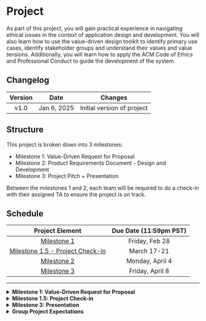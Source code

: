 # Project

As part of this project, you will gain practical experience in navigating ethical issues in the context of application design and development. You will also learn how to use the value-driven design toolkit to identify primary use cases, identify stakeholder groups and understand their values and value tensions. Additionally, you will learn how to apply the ACM Code of Ethics and Professional Conduct to guide the development of the system. 

## Changelog

| **Version** |    **Date**    |                                 **Changes**                                 |
| :---------: | :------------: | :-------------------------------------------------------------------------: |
|    v1.0     |  Jan 6, 2025   |                         Initial version of project                          |

## Structure

This project is broken down into 3 milestones:

- Milestone 1: Value-Driven Request for Proposal
- Milestone 2: Product Requirements Document - Design and Development
- Milestone 3: Project Pitch + Presentation

Between the milestones 1 and 2, each team will be required to do a check-in with their assigned TA to ensure the project is on track.

## Schedule

|                            Project Element                            | Due Date (11:59pm PST) |
| :-------------------------------------------------------------------: | :--------------------: |
| [Milestone 1](#milestone-1-value-driven-request-for-proposal) |     Friday, Feb 28     |
|  [Milestone 1.5 - Project Check-in](#milestone-15-project-check-in)   |      March 17-21       |
|   [Milestone 2](#milestone-2-product-requirements-document)   |    Monday, April 4     |
|           [Milestone 3](#milestone-3-presentation)            |    Friday, April 8     |

---

<div class="accordion">

<details>
<summary><b>Milestone 1: Value-Driven Request for Proposal</b></summary>

## Milestone 1: Value-Driven Request for Proposal

In this project milestone (M1), you will learn about value-driven design and apply the approach to develop a request for proposal. 

## Scenario

The School of Computing Science at SFU, a department in a public university in BC, has historically used GPA as the only indicator for admissions into the department. With the disappearance of provincial exams, the School of CS is considering adopting an alternative system to rank promising candidates for acceptance. They are also considering the use of artificial intelligence. They issue an open request for proposals to local Canadian companies for an Admissions Management System.

You are the founders of <name your group of 4>, and you aim to bid to become the developer of this project. As part of the bid, you have been tasked to provide a report that will guide the product design and outline risks. This report will be used to determine the feasibility of the project and to guide the development of the system. The report will also be used to determine the ethical implications of the system and to ensure that the system is designed in a way that is consistent with the values of the department, university and the broader community.

## Frameworks and Guidelines

The CS department requires that you ground your proposal in following frameworks and guidelines:
- Foresight into AI Ethics (FAIE) - [Link](https://openroboethics.org/wp-content/uploads/2021/07/ORI-Foresight-into-Artificial-Intelligence-Ethics-Launch-V1.pdf)
  - This value-driven ethical design toolkit (Steps 1-6) should be used to identify the primary use cases, identify stakeholder groups and understand their values and value tensions. Through this process, you will synthesize your findings, along with the ethical risks (Step 8).

- ACM Code of Ethics and Professional Conduct - [Link](https://www.acm.org/code-of-ethics)
  - This code of ethics should be used to guide the development of the system. The department requires that you identify at least 4 principles from the ACM Code of Ethics that are relevant to the development of the system and explain how these principles will be upheld (1 principle per group member).

In addition to the frameworks and guidelines, the department requires that you:
- Conduct research on at least 4 other universities in the world and their admissions processes (1 per group member). 
  - This research should aim to identify the values that are important to these universities and how they are reflected in their admissions processes. Through this process, you will synthesize your findings and identify the values that are important to the broader community. Highlight any value tensions that may exist.

- Describe the algorithm design, the data that will be used and rationale for its selection.
  - The department is keen to understand the ethical implications of the algorithm and the data that will be used. As part of this process, your team will be required to select which data you will require from the prospective students and explain why you need this data. You will also be required to disclose how or what data will playa role in student ranking and selection. While disclosing this information, you will be required to highlight the weight of each data point and any formulas that will be used to calculate the student's ranking. 
- Some of the data that the department has suggested that you may require includes:
  - High school transcripts with:
    - grades on required courses
    - grades on non-required courses
  - Scholarship and award history
  - Name
  - Gender
  - Photo
  - Phone number
  - Birthdate
  - Social Insurance Number (SIN)
  - School district
  - School name
  - School address
  - Country of citizenship
  - Country of birth
  - English language proficiency
  - Self-reported ancestry
  - Disability status
  - Extracurricular activities
  - Essay question responses**

    - ** Note: *The department is also considering using an AI-detector for the essay questions. The AI-detector will be used to determine if the essay question responses are authentic and assign a score to the responses called "AI-score". As part of your proposal, you will be required to address how you will or will not use the AI-score for the algorithm design.*

## Report Description

You will submit a report comprising of the following major headings:
- Foresight into AI Ethics (FAIE):
  - The outcomes of Steps 1-6 and Step 8 from the value-driven ethical design toolkit. 
- ACM Code of Ethics and Professional Conduct
  - The 4 principles from the ACM Code of Ethics that are relevant to the development of the system and an explanation of how these principles will be upheld.
- Research on at least 4 other universities in the world and their admissions processes
  - The values that are important to these universities and how they are reflected in their admissions processes. Highlight any value tensions that may exist.
- Algorithm Design and Data Selection
  - The data that will be used and rationale for its selection. 
  - The ethical implications of the algorithm and the data that will be used. 
  - The data that you will require from the prospective students and explain why you need this data. 
  - How or what data will play a role in student ranking and selection?
  - The weight of each data point and any formulas that will be used to calculate the student's ranking. 
  - Address how you will or will not use the AI-score for the algorithm design.
  - **_\*NEW\*_** Questions to consider and address while completing this section (source: [Government of Canada, Algorithmic Impact Assessment Framework](https://www.canada.ca/en/government/system/digital-government/digital-government-innovations/responsible-use-ai/algorithmic-impact-assessment.html)):
    - Will you have documented processes in place to test datasets against biases and other unexpected outcomes? This could include experience in applying frameworks, methods, guidelines or other assessment tools.
    - Will you be making this information publicly available?
    - Have you assigned accountability in your institution for the design, development, maintenance, and improvement of the system?
    - Will the system be able to produce reasons for its decisions or recommendations when required?
    - Will there be a mechanism to capture feedback by users of the system?
    - Will the system enable human override of system decisions?
    - Will there be a process in place to log the instances when overrides were performed?
    - Will you de-identify any personal information used or created by the system at any point in the lifecycle?

## Details
- You're welcome to use this opportunity to use and become familiar with LaTeX (although we won't go over this tool in this course). SFU has a paid plan that you should be able to access via [this page](https://www.overleaf.com/edu/sfu). If you optionally choose to use LaTeX, please make sure to adhere to the guidelines below. 
- The report should be 2000 words in length (+/- 10% => range: 1800-2200 words), 1.5-spaced, 12-point font, Times New Roman font, 1-inch (2.54 cm) margins. Include the word count at the end of the report (before the references section, if there is one) -- the element "Word Count: XXX" does not count towards your essay word count.
- If you (optionally) use external sources such as websites, academic papers, journals etc., then cite them using [IEEE citation format](https://www.lib.sfu.ca/help/research-assistance/subject/engineering-science/citing-writing) and include a references section at the end of the report (references are not counted towards your word count)

## Submission
- This is a group assignment for a team of 4 students, and only one submission per group is required. 
- Classmates outside of your group may read your report during a Weekly Online Activity focusing on peer reviewing. 
- Submit the report as a PDF document named:
  - Project_Group#_M1.pdf -- example: Project_Group4_M1.pdf (the group number is the number assigned to your group in the course, under "People" in Canvas. The M1 stands for Milestone 1, which you will change to M2 for Milestone 2, and M3 for Milestone 3.)

### Turnitin and Canvas
- You will be submitting the same PDF report to both canvas and turnitin
- Details to join course on [Turnitint](http://turnitin.com/)
  - Create a new account using your SFU email (or use an existing account linked to your SFU account)
  - Class ID is **42283711 **
  - Enrollment key is **SunsetLand**.
- Submit the PDF to the assignment on turnitin prior the deadlines
  - Failure to submit assignment on both Canvas AND turnitin will result in a penalty.

### Turnitin Resources
- [How to set up your turnitin account](https://help.turnitin.com/feedback-studio/turnitin-website/student/account-basics/setting-up-your-account-using-an-enrollment-key.htm)
- [How to submit an assignment to turnitin](https://help.turnitin.com/feedback-studio/turnitin-website/student/submitting-a-paper/file-upload-submission.htm)


<!-- Syntax & Grammar (15%):
• Paper is free of spelling and grammatical errors
• Uses language that clearly and effectively conveys ideas
• Writes with clear sentence and paragraph structure, and appears to have been revised using the techniques described in class 

Coverage & Organization (15%):
• Report covers all the required sections, organized appropriately
• Provides a concise and engaging abstract and introduction
• Writing shows a logical flow

Research (20%):
• Shows evidence of appropriate and relevant research
• Cites all references using proper conventions 

Depth & Insight (50%):
• Provides insight into the topic in various dimensions (e.g. social, individual, economic, ethical, regulatory)
• Presents information that is coherent, organized, and connected by clear transitions
• Concludes with a clear, concise summary of the findings -->

</details>

<details>
<summary><b>Milestone 1.5: Project Check-in</b></summary>

## Milestone 1.5: Project Check-in

During this check-in, your group will have the opportunity to meet with your assigned TA and receive feedback on all the elements completed thus far. Although there are no marks associated with this check-in, your group is expected to have the following elements completed and ready to discuss with your TA:

(Canvas assignment)[https://canvas.sfu.ca/courses/82649/assignments/963218]

**`All group members are expected to attend this check-in, failure to do so will result in a -10% deduction from the project grade for each member who does not attend. This penalty will only be applied to the group members who do not attend the check-in.`**

## Project Milestone 2: Product Requirements Document

In this project milestone (M2), you will build upon the Admissions Management system from M1 where you acquired knowledge of use cases, stakeholders and risks. You will now apply your learnings to develop a Product Requirement Document (PRD), which will guide the design and development of the system.

## Scenario

The School of Computing Science at SFU has accepted your proposal and has awarded you the contract to develop the Admissions Management System. You are now required to develop a product requirements document that will guide the design and development of the system. The document will also be used to determine the feasibility of the project and to guide the development of the system. 

## Product Requirements Document (PRD)

Following initial use case and stakeholder research, you are now ready to create a product requirement document (PRD) outlining the system requirements. The PRD will be used to guide the design and development of the system. While PRDs are living documents, your goal is to create the first version of this document for your stakeholder for their approval.

The PRD should include the following sections:

1. Cover Page
   - Title of the document
   - Date
   - Name of your "company"
   - Name of your product
   - Name of the authors and student IDs
2. Table of Contents including page numbers
3. Executive Summary (typically 150-250 words)
   - A brief summary of the document, how it is organized, and what the reader can expect to find in the document 
   - A brief summary of the product, who it is for, and why it is being developed
4. Introduction
    - Background 
    - Scope of the product (outline any features that are out of scope)
    - Definitions, acronyms, and abbreviations (if any)
5. Personas, Use cases and Wireflows
    - Describe 3 personas for the system 
    - Describe use cases for each persona
      - You may use persona templates other than those provided in M1. For example, you can use [this as a resource](https://www.figma.com/resource-library/how-to-create-a-persona/)
      - *Note: You may re-use content from M1. If you do, you must add the complete text of your Milestone 1 to your Appendix and refer to it in your Milestone 2.*
    - User wireflow diagrams for the following stakeholders using tools such as Figma/Balsamiq 
      - Prospective students
      - Admissions committee
      - System administrator
    - Resources:
      - [Balsamiq: Wireflows](https://balsamiq.com/learn/articles/wireflows/)
6. Ranking Algorithm Diagram and Description
   - Visualize your algorithm design using a flowchart or similar diagrams
   - Provide a high-level description of the algorithm
   - What to include:
     - Data sources/input
     - Logical flow of the algorithm (how it processes an application to make a decision)
     - Data output
7. Application Design
    - System architecture diagram 
      - Indicating overall system components and connections between modules, inclduing your algorithm and data sources
      - Include any connections (including input/output) to external third-party systems (e.g. student information systems, databases, AI-detector services etc.)
      - You may use [this template](https://www.figma.com/community/file/989634471195357925/architecture-diagram-example-multiplayer) or similar
8. API Documentation
    - Develop a REST API documentation for your Ranking Algorithm and how it interacts with with the Admissions Management System
      - This should include what information is required to be sent to the Ranking Algorithm and what information will be returned back to the Admissions Management System
    - Outline the API endpoints/functions and what data will be sent/received including the data parameter type (e.g. JSON, XML) Each endpoint/function should have:
      - Descriptive name + description (plain text)
      - Input/output parameters + description (data type, in a table format)
      - Example request/response (code snippets)
    - REST APIs typically include the following
      
      ```code
        Request type: GET (pull data), POST (submit data), PULL (update data), DELETE (remove data)
        Base Server URL: https://ranking.[your-company-name].ca
        Endpoint: /ranking/<function>
        [Request type] [Base server URL]/[endpoint]?
          variable1:value1&
          variable2:value2&
          ...
      ```
    
    - For example, [here is Figma's documentation](https://www.figma.com/developers/api#:~:text=via%20your%20app!-,Authenticate%20users,-To%20authenticate%20any) on `Authenticate users`:
      - To authenticate any users, ask them to visit the following URL:

        ```code
        GET https://www.figma.com/oauth?
          client_id=:client_id&
          redirect_uri=:callback&
          scope=:scope&
          state=:state&
          response_type=code
        ```

        |  Parameter   |         Description         |
        | :----------: | :-------------------------: |
        |  client_id   | The client ID for your app. |
        | redirect_uri |             ...             |
        |    scope     |             ...             |  
    
    - Resources
      - [Postman: What is API documentation?](https://www.postman.com/api-platform/api-documentation/)
      - [Example: Figma API documentation](https://www.figma.com/developers/api)
      - [Example: Stripe API documentation](https://docs.stripe.com/api)
      - [Example: Spotify API documentation](https://developer.spotify.com/documentation/web-api)
      - [Example: Apple API documentation](https://developer.apple.com/)
      - [Example: Google API documentation](https://developers.google.com/docs/api/reference/rest)
      - [Example: Meta API documentation](https://developers.facebook.com/docs/)
      - [Example: Amazon API documentation](https://developer.amazon.com/docs)
      - [Example: Canvas API documentation](https://canvas.instructure.com/doc/api/)

9. Screening AI-based Essay Responses
    - Describe how the system will or will not use AI to screen essay responses
      - If you are using AI, describe how it will be used and how it will be integrated into the system (e.g. as a library package, as a third-party service, as a custom-built model, etc.)
      - If you are not using AI, describe why you are not using AI and what alternative methods you are using to achieve the same functionality (e.g. traditional algorithms, manual human processes, etc.)
    - Regardless of whether you are using AI or not, this should be reflected in your system architecture diagram 
10. Regulatory Requirements and Standards Compliance
    - Since SFU is a public university in BC, Canada, you are required to adhere to Canadian regulations and standards. As part of this section, you are required to describe how your system will adhere to:
      - [Government of Canda's PIPEDA](https://www.priv.gc.ca/en/privacy-topics/privacy-laws-in-canada/the-personal-information-protection-and-electronic-documents-act-pipeda/p_principle/): Describe how your design meets at least 4 principles of this act 
      - AI-Usage Risk (if applicable): Describe risks associated with the AI used in your design and how what efforts your team has taken to attempt to mitigate this risk.
      - Manual human processes (if applicable): Describe risks associated with manual human processes and how what efforts your team has taken to attempt to mitigate this risk.
11. References (if applicable) 
12. Appendix
    - Changelog (if applicable)
      - In case you're changing any part of your product based on TA feedback from M1. Change log should include the version number, date of change, and a brief description of the change.
    - Full screenshot of your diagrams and wireflows (if a small version is included in the main document)
    - AI-disclosuure forms for each group member
    - Member Contributions
      - In a table format, use bullet-points to describe the contributions of each team member for each section of the document. 
      - Example:
      
      | Section | Member 1 | Member 2                | Member 3                | Member 4                |
      | :-------: | :--------: | :-----------------------: | :-----------------------: | :-----------------------: |
      | 1        | [list of contributions] | [list of contributions] | [list of contributions] | [list of contributions] |
      | 2        | [list of contributions] | [list of contributions] | [list of contributions] | [list of contributions] |
    
      - In a seperate table, describe the percentage of contribution for each team member for each section of the document. Each row should sum up to 100%. The last row of the table should include the total percentage of contribution for each team member.
      - Example:
        | Section | Member 1 | Member 2 | Member 3 | Member 4 |
        | :-----: | :------: | :------: | :------: | :------: |
        |   1     |   25%    |   25%    |   25%    |   25%    |
        |   2     |   50%    |    0%    |   35%    |   15%    |
        |   3     |   40%    |   10%    |   40%    |   10%    |
        |  ...    |   ...    |   ...    |   ...    |   ...    |
        |  Total  |   115%   |   35%    |   100%    |   50%   |
      - This information is subject to an audit by the teaching team through spot-checks and/or interviews with team members. Providing false information will result in a penalty to the group's grade.
    
## Details
- You're welcome to use this opportunity to use and become familiar with LaTeX (although we won't go over this tool in this course). SFU has a paid plan that you should be able to access via [this page](https://www.overleaf.com/edu/sfu). If you optionally choose to use LaTeX, please make sure to adhere to the guidelines below. 
- The report should be 1.5-spaced, 12-point font, Times New Roman font, 1-inch (2.54 cm) margins. Include a page number at the bottom of each page (excluding the cover page). There are no specific word count/page requirements for this milestone, but the document should be comprehensive and complete. Typically, a PRD is about 10-20 pages long, but this can vary depending on the complexity of the system. Last semester, the average length of the PRD was 15-20 pages (including diagrams and wireflows).
- If you (optionally) use external sources such as websites, academic papers, journals etc., then cite them using [IEEE citation format](https://www.lib.sfu.ca/help/research-assistance/subject/engineering-science/citing-writing) and include a references section at the end of the report (references are not counted towards your word count)

## Submission
- This is a group assignment for a team of 4 students, and only one submission per group is required. 
- Submit the report as a PDF document named:
  - Project_Group#_M2.pdf -- example: Project_Group4_M2.pdf 

### Turnitin and Canvas
- You will be submitting the same PDF report to both canvas and turnitin
- Details to join course on [Turnitint](http://turnitin.com/)
  - Create a new account using your SFU email (or use an existing account linked to your SFU account)
  - Class ID is **42283711 **
  - Enrollment key is **SunsetLand**.
- Submit the PDF to the assignment on turnitin prior the deadlines
  - Failure to submit assignment on both Canvas AND turnitin will result in a penalty.

### Turnitin Resources
- [How to set up your turnitin account](https://help.turnitin.com/feedback-studio/turnitin-website/student/account-basics/setting-up-your-account-using-an-enrollment-key.htm)
- [How to submit an assignment to turnitin](https://help.turnitin.com/feedback-studio/turnitin-website/student/submitting-a-paper/file-upload-submission.htm)

</details>

<details>

<summary><b>Milestone 3: Presentation</b></summary>

## Milestone 3: Presentation

In this project milestone (M3), you will present your Admissions Management System to stakeholders of the School of Computing Science at SFU. This presentation will be used to showcase the system design and development to the stakeholders.

## Scenario

The School of Computing Science at SFU will be reviewing your Product Requirements Document (PRD) and make an approval decisions for the development of the Admissions Management System. You are now required to present the system design and development to the stakeholders. The presentation will be used to showcase the system design and development and to demonstrate how the system will meet the requirements outlined in the PRD.

## Presentation Description

The video presentation should include the following elements:
- Introduction
  - Briefly introduce the team and the scope of the project
  - Provide an overview of the presentation and what the audience can expect
- Ranking Algorithm  
  - Describe the algorithm design 
  - Walk-through the logical flow of the algorithm
- How your design meets the needs of the stakeholders 

## Details
- The presentation will submitted as pre-recorded video with subtitles
  - The use of AI tools to generate subtitles must be reported in the AI-disclosure form.
  - You are responsible for accuracy of your subtitles, regardless if you use AI or not.
- The video should be 5 minutes in length (max), no minimum length
  - A 10% penalty will applied to videos over 5 minutes
- The presentation should be engaging and informative 
- Support your presentation with visual easy-to-read slides for each section 
  - You're encouraged to be creative with your slides, but ensure they are professional and easy to read
- Each team member should have at least a 30 second speaking role in the presentation
- Make sure to practice your presentation multiple times before the actual presentation
  - Ensure transitions between speakers are smooth and that the presentation flows well

## AI-Disclosure 
- AI-usage for this submission is permissible, however all prompts and details must be disclosed and submitted as per course AI-policy.
  - Everyone will have to disclose this regardless if they use AI or not.
  - [Link to AI-usage Disclosure form](https://forms.office.com/r/cJrQSdh1BB)
  - Failure to submit this form will be considered a violation of AI course policy and a 25% penalty will be applied to your grade.
- If you're planning to use AI, I recommend keeping track of all your prompts and results in a separate (google, word, etc.) document for ease when you're submitting the form. 

## Submission
- This is a group assignment for a team of 4 students, and only one submission per group is required.
- A link to the video presentation should be included on the first slide of the presentation
  - Should you choose to so, you can upload it to YouTube and set the [visibility to unlisted or public](https://support.google.com/youtube/answer/157177)
  - If you choose not to use YouTube, then you can upload your video to your personal google drive and/or your [SFU oneDrive](https://sfu.teamdynamix.com/TDClient/255/ITServices/KB/ArticleDet?ID=3820#sign_in)
  - Regardless of which option you choose, you must verify that your link works. You can do so by accessing the link in an incognito browser
  - Video links that are not accessible or do not work will receive a 25% penalty.
  - If you have any concerns about privacy, please reach out to the teaching team for alternative submission options.
- Submit the presentation slides as a PDF document named:
  - Project_Group#_M3.pdf -- example: Project_Group4_M3.pdf

### Turnitin and Canvas
- You will be submitting your presentation slides to both canvas and turnitin
- Details to join course on [Turnitint](http://turnitin.com/)
  - Create a new account using your SFU email (or use an existing account linked to your SFU account)
  - Class ID is **42283711**
  - Enrollment key is **SunsetLand**.
- Submit the PDF to assignment on turnitin prior the deadlines
  - Failure to submit slides on both Canvas AND turnitin will result in a penalty.

</details>


<details>

<summary><b>Group Project Expectations</b></summary>


## Group Project Expectations

This group project is intended for collaborative teamwork. Each member is expected to:

- **Communicate Regularly**: Stay in touch with fellow members.
- **Attend Meetings**: Ensure presence and attention at all group gatherings.
- **Maintain Professionalism**: Always be respectful and courteous to others.
- **Deliver Quality Work**: Complete tasks on time and to the best capability.
- **Seek and Offer Assistance**: Aid team members and ask for help when needed.
- **Foster Inclusivity**: Create an environment where everyone can voice their opinions.
- **Be Receptive**: Welcome feedback, constructive criticism, and be adaptable.
- **Promote Equal Contribution**: Ensure everyone participates equally in the project.
- **Stay Accountable**: Own up to one's actions and tasks.
- **Engage Actively**: Participate fully in all discussions and activities.
- **Update Regularly**: Inform the team about progress and challenges.
- **Decide Collectively**: Prioritize team decisions over individual ones.
- **Uphold Transparency**: Be honest and clear about all matters.

### Group Project Participation Policy

**Objective**: To ensure equitable contribution in collaborative group tasks and to address non-participation issues effectively.

#### Step 0: Peer Resolution

- **Criteria for Engagement**: Before official intervention, group members are encouraged to address and resolve any perceived non-participation issues internally within the group.
  
- **Evidence Requirement**: If proceeding to the next step, written evidence of attempts to resolve the conflict (such as meeting notes, email correspondence, or other relevant communication) will be required. This evidence serves to demonstrate that the group has made genuine attempts to address the issue before seeking official intervention.

#### Strike 1: Non-participation Initial Consultation

- **Criteria for Identification**: A student may be identified for non-participation if, after attempts at peer resolution, a majority of the group members, supported by the observations of the assigned TA, express continued concerns about the student's contribution levels.

- **Procedure**: The identified student will be required to attend a consultation with the assigned TA and the course instructor.

##### Consultation Outline:

1. Review of specific concerns raised by peers and discussion of the evidence from Step 0.
2. Solicitation of the student's perspective and reasons for observed non-participation.
3. Development of an action plan to rectify non-contribution.
4. Reinforcement of the academic importance of equitable teamwork and responsibility.

- **Record Keeping**: The TA will document the proceedings of the consultation, and this record will be made available to the student and preserved for future reference.

#### Strike 2: Non-participation Individual Project Transition

- **Criteria for Identification**: If, subsequent to the initial consultation, the student is again identified by a majority of their peers (with TA observations in consideration) for inadequate contribution, they will receive a second notification.

##### Procedure:

1. The student will transition from the group project to an independent project. The student will be required to complete an individual project that is comparable in scope and complexity to the group project. The student is expected to complete the individual project within the same time frame as the group project.

- **Notification**: The course instructor will formally communicate the transition and its reasoning to the student in written form, delineating both the rationale and the expectations for the independent project.

##### Additional Notes:

- Open communication with peers and teaching team is crucial. Engaging in early dialogue can mitigate issues effectively.
- In cases of extenuating circumstances, such as significant health or personal challenges, discretion in the application of this policy will rest with the course instructor and department.
- Guidance on effective collaboration and group dynamics will be provided at the outset of the project to establish clear participation expectations.

</details>


</div>
